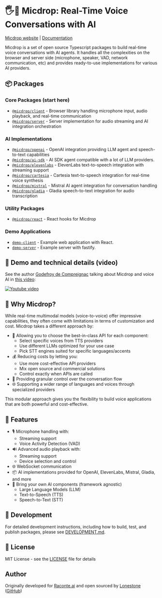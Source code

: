 # 🖐️🎤 Micdrop: Real-Time Voice Conversations with AI

[Micdrop website](https://micdrop.dev) | [Documentation](https://micdrop.dev/docs)

Micdrop is a set of open source Typescript packages to build real-time voice conversations with AI agents. It handles all the complexities on the browser and server side (microphone, speaker, VAD, network communication, etc) and provides ready-to-use implementations for various AI providers.

## 📦 Packages

### Core Packages (start here)

- [`@micdrop/client`](./packages/client/README.md) - Browser library handling microphone input, audio playback, and real-time communication
- [`@micdrop/server`](./packages/server/README.md) - Server implementation for audio streaming and AI integration orchestration

### AI Implementations

- [`@micdrop/openai`](./packages/openai/README.md) - OpenAI integration providing LLM agent and speech-to-text capabilities
- [`@micdrop/ai-sdk`](./packages/ai-sdk/README.md) - AI SDK agent compatible with a lot of LLM providers.
- [`@micdrop/elevenlabs`](./packages/elevenlabs/README.md) - ElevenLabs text-to-speech integration with streaming support
- [`@micdrop/cartesia`](./packages/cartesia/README.md) - Cartesia text-to-speech integration for real-time voice synthesis
- [`@micdrop/mistral`](./packages/mistral/README.md) - Mistral AI agent integration for conversation handling
- [`@micdrop/gladia`](./packages/gladia/README.md) - Gladia speech-to-text integration for audio transcription

### Utility Packages

- [`@micdrop/react`](./packages/react/README.md) - React hooks for Micdrop

### Demo Applications

- [`demo-client`](./packages/demo-client/README.md) - Example web application with React.
- [`demo-server`](./packages/demo-server/README.md) - Example server with fastify.

## 🎥 Demo and technical details (video)

See the author [Godefroy de Compreignac](https://www.linkedin.com/in/godefroy) talking about Micdrop and voice AI in [this video](https://www.youtube.com/watch?v=fcqVOvESQ8o):

[![Youtube video](https://img.youtube.com/vi/fcqVOvESQ8o/0.jpg)](https://www.youtube.com/watch?v=fcqVOvESQ8o)

## 🤔 Why Micdrop?

While real-time multimodal models (voice-to-voice) offer impressive capabilities, they often come with limitations in terms of customization and cost. Micdrop takes a different approach by:

- 🎯 Allowing you to choose the best-in-class API for each component:
  - Select specific voices from TTS providers
  - Use different LLMs optimized for your use case
  - Pick STT engines suited for specific languages/accents
- 💰 Reducing costs by letting you:
  - Use more cost-effective API providers
  - Mix open source and commercial solutions
  - Control exactly when APIs are called
- 🔧 Providing granular control over the conversation flow
- 🌐 Supporting a wider range of languages and voices through specialized providers

This modular approach gives you the flexibility to build voice applications that are both powerful and cost-effective.

## 🌟 Features

- 🎙️ Microphone handling with:
  - Streaming support
  - Voice Activity Detection (VAD)
- 🔊 Advanced audio playback with:
  - Streaming support
  - Device selection and control
- 🌐 WebSocket communication
- 📦 AI implementations provided for OpenAI, ElevenLabs, Mistral, Gladia, and more
- 🔌 Bring your own AI components (framework agnostic)
  - Large Language Models (LLM)
  - Text-to-Speech (TTS)
  - Speech-to-Text (STT)

## 🧪 Development

For detailed development instructions, including how to build, test, and publish packages, please see [DEVELOPMENT.md](DEVELOPMENT.md).

## 📄 License

MIT License - see the [LICENSE](LICENSE) file for details

## Author

Originally developed for [Raconte.ai](https://www.raconte.ai) and open sourced by [Lonestone](https://www.lonestone.io) ([GitHub](https://github.com/lonestone))
